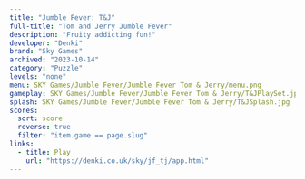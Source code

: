 ```yaml
---
title: "Jumble Fever: T&J"
full-title: "Tom and Jerry Jumble Fever"
description: "Fruity addicting fun!"
developer: "Denki"
brand: "Sky Games"
archived: "2023-10-14"
category: "Puzzle"
levels: "none"
menu: SKY Games/Jumble Fever/Jumble Fever Tom & Jerry/menu.png
gameplay: SKY Games/Jumble Fever/Jumble Fever Tom & Jerry/T&JPlaySet.jpg
splash: SKY Games/Jumble Fever/Jumble Fever Tom & Jerry/T&JSplash.jpg
scores:
  sort: score
  reverse: true
  filter: "item.game == page.slug"
links:
  - title: Play
    url: "https://denki.co.uk/sky/jf_tj/app.html"
---
```


